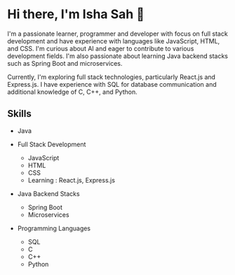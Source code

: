# Hi there, I'm Isha Sah 👋

I'm a passionate learner, programmer and developer with focus on full stack development and have experience with languages like JavaScript, HTML, and CSS. I'm curious about AI and eager to contribute to various development fields. I'm also passionate about learning Java backend stacks such as Spring Boot and microservices.

Currently, I'm exploring full stack technologies, particularly React.js and Express.js. I have experience with SQL for database communication and additional knowledge of C, C++, and Python.

## Skills
- Java
- Full Stack Development
  - JavaScript
  - HTML
  - CSS
  - Learning : React.js, Express.js
   
- Java Backend Stacks
  - Spring Boot
  - Microservices
 
- Programming Languages
  - SQL
  - C
  - C++
  - Python
